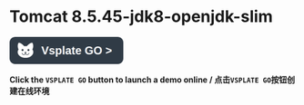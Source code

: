 # Tomcat 8.5.45-jdk8-openjdk-slim

<a href="https://www.vsplate.com/?docker-compose=https://github.com/vsplate/dcenvs/tomcat/8.5.45-jdk8-openjdk-slim"><img alt="VSPLATE GO" src="https://raw.githubusercontent.com/vsplate/images/master/vsgo_btn.png" width="200px"></a>

**Click the `VSPLATE GO` button to launch a demo online / 点击`VSPLATE GO`按钮创建在线环境**